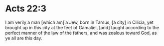 # Acts 22:3

I am verily a man [which am] a Jew, born in Tarsus, [a city] in Cilicia, yet brought up in this city at the feet of Gamaliel, [and] taught according to the perfect manner of the law of the fathers, and was zealous toward God, as ye all are this day.